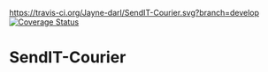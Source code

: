 https://travis-ci.org/Jayne-darl/SendIT-Courier.svg?branch=develop
[![Coverage Status](https://coveralls.io/repos/github/Jayne-darl/SendIT-Courier/badge.png?branch=develop)](https://coveralls.io/github/Jayne-darl/SendIT-Courier?branch=develop)

# SendIT-Courier
